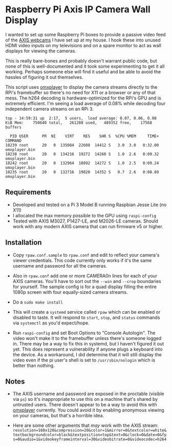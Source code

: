 # Raspberry Pi Axis IP Camera Wall Display

I wanted to set up some Raspberry Pi boxes to provide a passive video feed
of the [AXIS webcams] I have set up at my house.  I hook these into unused
HDMI video inputs on my televisions and on a spare monitor to act as wall
displays for viewing the cameras.

This is really bare-bones and probably doesn't warrant public code, but 
none of this is well-documented and it took some experimenting to get it
all working.  Perhaps someone else will find it useful and be able to avoid
the hassles of figuring it out themselves.

This script uses [omxplayer] to display the camera streams directly to the 
RPi's framebuffer so there's no need for X11 or a browser or any of that mess.
The h264 decoding is hardware-optimized for the RPi's GPU and is extremely
efficient.  I'm seeing a load average of 0.08% while decoding four independent
camera streams on an RPi 3.

    top - 14:59:31 up  2:17,  5 users,  load average: 0.07, 0.06, 0.08
    KiB Mem:    750640 total,   261288 used,   489352 free,    17568 buffers

      PID USER      PR  NI    VIRT    RES    SHR S  %CPU %MEM     TIME+ COMMAND
    18239 root      20   0  135084  22608  14412 S   3.0  3.0   0:32.00 omxplayer.bin
    18238 root      20   0  134216  19272  14260 S   1.0  2.6   0:09.32 omxplayer.bin
    18242 root      20   0  132964  18892  14272 S   1.0  2.5   0:09.24 omxplayer.bin
    18235 root      20   0  132716  19820  14352 S   0.7  2.6   0:08.89 omxplayer.bin

## Requirements

- Developed and tested on a Pi 3 Model B running Raspbian Jesse Lite (no X11)
- I allocated the max memory possible to the GPU using `raspi-config`
- Tested with AXIS M3027, P1427-LE, and M2026-LE cameras.  Should work with
  any modern AXIS camera that can run firmware v5 or higher.

## Installation

- Copy `rpaw.conf.sample` to `rpaw.conf` and edit to reflect your camera's
  viewer credentials.  This code currently only works if it's the same 
  username and password for all the cameras.

- Also in `rpaw.conf` add one or more CAMERA0n lines for each of your 
  AXIS cameras.  You'll have to sort out the `--win` and `--crop`
  boundaries for yourself.  The sample config is for a quad display filling
  the entire 1080p screen with four equally-sized camera streams.

- Do a `sudo make install`

- This will create a `systemd` service called `rpaw` which can be enabled or
  disabled to taste.  It will respond to `start`, `stop`, and `status` 
  commands via `systemctl` as you'd expect/hope.

- Run `raspi-config` and set Boot Options to "Console Autologin".  The
  video won't make it to the framebuffer unless there's someone logged in.
  There may be a way to fix this in systemd, but I haven't figured it out
  yet.  This does represent a vulnerability if anyone plugs a keyboard into
  the device.  As a workaround, I did determine that it will still display
  the video even if the pi user's shell is set to `/usr/sbin/nologin` which
  is better than nothing.


## Notes

- The AXIS username and password are exposed in the proctable (visible via `ps`)
  so it's inappropriate to use this on a machine that's shared by untrusted 
  users.  There doesn't appear to be a way to avoid this with [omxplayer]
  currently.  You could avoid it by enabling anonymous viewing on your
  cameras, but that's a horrible idea.

- Here are some other arguments that *may* work with the AXIS stream:
  `resolution=160x120&compression=20&color=1&mirror=0&textcolor=white&textbackgroundcolor=black&textposition=top&text=0&clock=0&date=0&fps=0&audio=1&videokeyframeinterval=30&videobitrate=0&videocodec=h264`

[AXIS webcams]: https://www.axis.com/us/en/products/network-cameras
[omxplayer]: https://github.com/popcornmix/omxplayer

